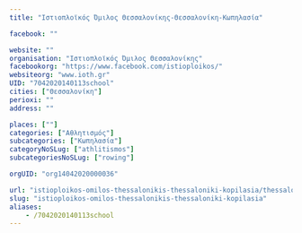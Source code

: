 ```yaml
---
title: "Ιστιοπλοϊκός Όμιλος Θεσσαλονίκης-Θεσσαλονίκη-Κωπηλασία"

facebook: ""

website: ""
organisation: "Ιστιοπλοϊκός Όμιλος Θεσσαλονίκης"
facebookorg: "https://www.facebook.com/istioploikos/"
websiteorg: "www.ioth.gr"
UID: "7042020140113school"
cities: ["Θεσσαλονίκη"]
perioxi: ""
address: ""

places: [""]
categories: ["Αθλητισμός"]
subcategories: ["Κωπηλασία"]
categoryNoSLug: ["athlitismos"]
subcategoriesNoSLug: ["rowing"]

orgUID: "org14042020000036"

url: "istioploikos-omilos-thessalonikis-thessaloniki-kopilasia/thessaloniki"
slug: "istioploikos-omilos-thessalonikis-thessaloniki-kopilasia"
aliases:
    - /7042020140113school
---
```





